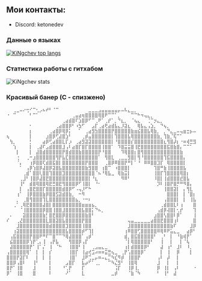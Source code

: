 ## Мои контакты:
- Discord: ketonedev
### Данные о языках
[![KiNgchev top langs](https://github-readme-stats.vercel.app/api/top-langs/?username=kiNgchev&bg_color=30,7500ad,b467ff&title_color=fff&text_color=fff&show_icons=true&icon_color=7567ff)](https://github.com/anuraghazra/github-readme-stats)
### Статистика работы с гитхабом
![KiNgchev stats](https://github-readme-stats.vercel.app/api?username=kiNgchev&bg_color=30,7500ad,b467ff&title_color=fff&text_color=fff&show_icons=true&icon_color=7567ff)
### Красивый банер (С - спизжено) 
```
⠀⠀⢀⣀⠤⠔⢒⠊⠉⢂⡠⠦⠞⠃⠈⠉⠀⠀⠀⠀⠀⠀⠀⠀⠀⣀⣀⣀⣠⣤⣤⣤⣤⣤⡤⠤⠧⣄⣀⡀⠀⠀⠀⠀⠀⠀⠀⠀⠀⠀⠀⠀⠀⠀⠀⠀⠀⠀⠀⠀⠀⠀⠀⠀⠀
⠐⠀⠉⠀⠀⠀⠀⠃⠉⠁⠀⠀⠀⠀⠀⠀⠀⠀⠀⠀⢀⣤⣴⢶⣿⣿⣿⣿⢿⣿⠟⠉⠉⠁⡀⠀⠀⠀⠉⠉⠓⠲⢤⣄⡀⠀⠀⠀⠀⠀⠀⠀⠀⠀⠀⠀⠀⠀⠀⠀⠀⠀⠀⠀⠀
⠀⠀⠀⠀⠀⠀⠀⠀⠀⠀⠀⠀⠀⠀⠀⠀⠀⢀⣴⣾⣿⠏⣱⣿⡿⠋⠉⢀⠟⠁⢀⡞⠁⡀⠙⣆⡀⠀⠈⢦⣄⠀⠀⢈⠉⡲⣄⡀⠀⠀⠀⠀⠀⠀⠀⠀⠀⠀⠀⠀⠀⠀⠀⠀⠀
⠀⠀⠀⠀⠀⠀⠀⠂⠀⠀⠀⠀⠀⠀⠀⢀⣴⣿⣿⡿⠃⠰⣳⠋⠀⠀⣠⡏⢀⣴⢟⣴⣾⣧⣄⡸⣽⣆⠀⠀⢿⣧⣄⢠⣱⡀⠀⠙⢦⡀⠀⠀⠀⠀⠀⠀⠀⠀⠀⠀⠀⠀⠀⠀⠀
⠀⠀⠀⠀⠀⠀⠀⡆⠀⠀⠀⠀⠀⢀⣴⣿⡿⢿⡿⡅⠀⠀⠁⠀⢀⣴⣻⣳⣿⣿⣿⣿⡟⣿⣿⣿⣿⣿⣷⣶⣮⣿⣿⣧⢿⣷⡀⠀⡀⠙⣄⣀⠤⢤⣶⣒⡦⠤⠦⠐⠀⠀⠀⠀⠀
⢦⠀⠀⠀⠀⠀⠀⡇⠀⠀⠀⠀⣰⣿⡿⢋⣼⣿⣱⠃⠀⠀⠀⢀⡾⣤⣿⣿⣿⣿⣿⣿⡇⢹⣿⣿⣿⣧⢿⣿⣿⣿⣿⣿⣿⣿⣷⡀⢹⣷⡈⢯⠉⠁⠀⠀⠀⠀⣀⣀⡀⠀⠀⠀⠀
⠀⢳⡀⠀⠀⠀⠀⡃⠀⠀⠀⣴⡿⢋⣴⣿⣿⣇⡏⡰⠀⢀⣴⣻⣽⣽⣿⣿⣿⣿⣿⣿⡇⠘⣿⣿⣿⣿⡎⣿⣿⣿⣿⣿⣿⣿⣿⣿⣆⢻⣿⡼⡆⠐⠶⢾⣛⣻⠁⠀⠠⠀⠀⠀⠀
⠀⠀⢱⠀⠀⠀⠀⡇⠀⢀⣼⠏⣠⣾⣿⣿⣿⣸⢠⠇⣴⣿⡏⣿⡏⣿⣿⣿⣿⢸⣿⣿⠁⠀⠹⣿⣭⣭⣿⢸⣟⣿⣿⣿⣿⣿⣿⣿⣿⣯⣿⣷⣿⡄⠉⠉⠁⠀⠀⠀⠀⠀⠀⠀⠀
⠀⠀⠀⡇⠀⠀⠀⡇⠀⣼⣿⣾⣿⣿⣿⣿⣿⡟⣿⣾⣿⣿⣷⣿⣿⣿⣿⣿⡟⠘⣿⣿⠀⠀⠀⠹⢿⣿⣿⡆⣿⢻⣿⣿⣿⣿⣿⣿⣿⣿⣿⣿⣿⣷⠀⠀⠀⠀⠀⠀⠀⠀⠀⠀⠀
⠀⠀⠀⢐⠀⠀⢀⠒⣰⣿⣿⣿⣿⣿⣿⢻⡟⣧⣏⣿⣿⣿⣿⣿⣿⣿⣿⣿⠁⠀⢻⣿⣇⠀⢀⣀⣀⣻⣿⡇⢻⠘⣿⣿⣿⣿⣿⣿⢹⣯⣿⣿⣿⣿⡄⠀⠀⠀⠀⠀⠀⠀⠀⠀⠀
⠀⠀⠀⠈⡄⠀⠀⢰⡿⣿⣿⢏⣾⣿⣯⣿⡇⣿⣿⣿⣿⣿⣿⣿⡟⣿⣿⣿⠀⠀⢀⣿⡿⠿⣿⣿⡟⠛⡇⠁⠘⠀⠿⠿⣿⣿⣹⡏⠀⢿⣿⣿⣿⣿⡇⠀⠀⠀⠀⠀⠀⠀⠀⠀⠀
⠀⠀⠀⠀⠁⠀⢠⡿⢱⣿⡿⣼⣿⡿⣽⣿⣧⣿⣿⣿⣿⣿⣿⣿⣷⣻⣿⣿⠀⢰⣿⠉⠀⠰⣿⣿⣿⡇⠀⠀⠀⠀⠀⠀⠀⢹⣿⠛⣷⢸⣿⣿⣿⣿⣧⠀⠀⠀⠀⠀⣀⠀⠀⠀⣀
⠀⠀⠀⠀⠀⢀⣾⠁⣿⣿⢇⣿⣿⢹⣿⣿⣿⣹⣿⣿⣿⣿⣿⣿⣿⣿⣿⠈⠦⠘⢿⣧⣀⠀⢿⣷⣭⡇⠀⠀⠀⠀⠀⠀⠀⢸⣿⡏⢹⣿⣿⣿⣿⢿⣿⡆⠀⠀⠀⠀⣅⡀⠀⠀⣨
⠀⠀⠀⠀⢀⣸⠃⢸⣿⡿⣼⣿⣟⣿⣿⣿⣿⣿⣿⣿⣿⣿⣿⣿⣿⡇⠘⣆⠀⠀⠀⠀⠀⠀⠀⠻⠿⠃⠀⠀⠀⠀⠀⠀⠀⠸⣿⡇⢸⣾⣿⣿⣿⣞⣿⣧⠀⠀⠀⠀⠤⢬⣿⠥⠤
⠀⠀⠀⠀⢸⠃⠀⣾⣿⢿⣿⣿⢿⣟⣛⣿⣟⢻⣿⣿⣿⡿⠋⢸⣿⡇⠀⠘⠂⠀⠀⠀⠀⠀⠀⠀⠀⠀⠀⠀⠀⠀⠀⠀⠀⠀⡹⠇⢸⣿⡟⣿⡛⠛⠻⣿⡄⠀⠀⠀⠚⠁⠸⠈⠓
⠀⠀⠀⠀⡇⠀⢠⣿⣟⣿⣿⡏⣿⣿⣿⣿⣿⣾⣿⡿⠋⠠⢤⡸⠋⠓⠀⠀⠀⠀⠀⠀⠀⠀⠀⠀⠀⠀⠀⠀⠀⠀⠀⠀⠀⠀⠀⠀⢸⣿⣿⣽⡇⠀⡄⢻⣇⠀⠀⠀⠀⠀⠀⠀⠀
⠀⠀⠀⢰⠁⠀⢸⡿⣿⣿⣿⣷⡿⣿⣿⣫⣽⣾⣿⣷⡀⠀⠒⠻⠀⠀⠀⠀⠀⠀⠀⠀⠀⠀⠀⠀⠀⠀⠀⠀⠀⠀⠀⠀⠀⠀⠀⠀⠀⣿⣿⣿⡇⠀⡇⠈⣿⡆⠀⠀⠀⠀⠀⠀⠀
⠀⠀⠀⡀⠀⢀⣿⢻⣿⣿⣿⢹⣇⣿⣿⣿⣿⣿⣿⣿⣿⣦⡀⠐⠒⠆⠀⠀⠀⠀⠀⠀⠀⠀⠀⠀⠀⠀⠀⠀⠀⠀⠀⠀⠀⠀⠀⠀⢠⣿⣿⣿⡇⠀⡇⠀⢸⣧⠀⠀⠀⠀⠀⠀⠀
⠀⠀⢀⠁⢀⢿⣟⣿⣿⣿⣿⣼⣿⡇⣿⣿⣿⣿⣿⣿⣿⣿⣿⣶⣶⣶⣦⡀⠀⠀⠀⠀⠀⠀⠀⠀⠀⠀⠀⠀⠀⠀⠀⠀⠀⠀⠀⢀⣾⣿⣿⣇⠇⢰⠀⠀⠀⣿⠀⠀⠀⠀⠀⠀⠀
⠀⠀⠀⠀⠈⢸⣿⣿⣿⣿⣿⡿⣿⣿⢸⣿⣿⣸⣿⣿⣿⣿⣿⣧⣿⣿⡅⠙⠦⡀⠀⠀⠀⠀⠀⠀⠀⠀⠀⠀⠀⠀⠀⠀⠀⠀⢠⣾⡿⢼⣿⡇⢂⡞⠀⠀⠀⢹⡇⠀⠀⠀⠀⠀⠀
⠀⠄⠀⠀⠀⣽⣿⣿⣿⣿⣿⣷⡃⣿⣟⣿⣿⡿⣿⣿⣿⣿⣿⣿⣷⣿⠃⠀⠀⠀⠀⠀⠀⠀⠀⠀⠀⠀⠀⠀⠀⠀⠀⠀⠀⣰⣿⣿⢣⣿⣿⠇⡿⠁⠀⠀⠀⢸⡇⠀⠀⠀⠀⠀⠀
⠎⠀⠀⢀⣜⣿⣿⣿⣿⣿⣿⣿⣇⣿⣿⣽⣿⣧⣿⣿⣿⣿⣿⡟⣿⣿⠀⠀⠀⠀⠀⠀⠀⠀⠀⠀⠀⢤⣤⣀⣀⣀⣀⣀⣴⣿⣿⣟⣿⣿⣿⢰⠇⠀⠀⠀⠀⣿⡇⠀⠀⠀⠀⠀⠀
⠀⠀⠀⣸⣿⣿⣿⣿⣿⣿⣿⣿⣿⣾⣿⣿⣿⣿⣹⣿⣿⣿⣿⢸⣿⣿⠀⠀⠀⠀⠀⠀⠀⠀⠀⠀⠀⣸⣿⣿⣿⣿⣿⣿⣿⣿⣿⣿⣿⣿⣷⠏⠀⠀⠀⠀⣸⡿⠀⠀⠀⠀⠀⠀⠀
⠀⠀⢰⣽⣿⣿⣿⣿⣿⣿⣿⣿⣿⣿⣿⣿⣿⣿⣧⣿⣿⣿⣿⡾⠋⢹⡇⠀⠀⠀⠀⠀⠀⠀⠀⠀⢰⠿⣿⣿⢋⣿⣿⣿⣿⣿⠿⢿⠿⠟⣥⣄⣀⠀⠀⣴⡿⠃⠀⠀⠀⠀⠀⠀⠀
⠀⢠⣯⣿⣿⣿⣿⡟⣿⣿⠟⠛⠏⠉⣿⠉⠉⠙⢿⣼⣿⣿⣿⠁⢠⡾⠁⠀⠀⠀⠀⠀⠀⠀⠀⠀⣾⡀⣿⣯⣿⣿⣿⣿⣿⠃⠀⢀⠃⠀⡇⠀⠘⣷⢾⡟⠁⠀⠀⠀⠀⠀⡀⠀⠀
⠀⣮⣿⣿⣿⣿⡿⢱⡟⢁⡄⢸⠀⢠⡟⣧⠀⠀⠀⢻⣿⣿⡿⢠⡏⠀⠀⠀⠀⠀⠀⠀⠀⠀⠀⠀⠈⡇⢿⣿⣿⣿⣿⣿⠃⠀⠀⢸⠀⠀⡇⠀⠀⡇⠈⢧⠀⠀⠀⠀⠀⠀⠁⠀⠀
⠀⣼⣿⣿⣿⣿⣿⡟⠁⢸⠁⡌⠀⢸⠀⠈⠓⠀⠀⢸⣿⣿⠃⢸⠀⠀⢀⣠⣤⣄⣀⠀⠀⠀⠀⠀⢰⡇⣾⣿⣿⣿⡿⠃⠀⠀⠀⣼⠀⢰⠃⠀⣸⠇⠀⠸⡀⠀⠀⠀⠀⠀⠀⠀⠀
⢠⣿⣿⣿⣿⣿⢿⠁⠀⡇⠀⡇⠀⡎⠀⠀⠀⠀⠀⢸⣿⡏⠀⢸⣴⢞⣩⠴⠶⠶⣭⣛⢦⣀⠀⢀⡟⢡⣿⣿⣿⡿⠁⠀⠀⠀⠀⡇⠀⢸⠀⠀⡿⠀⠀⠀⡇⠀⠀⠀⠀⠀⠀⠀⠀
⣿⣿⣿⡟⣽⡏⠇⠀⠀⡇⠀⡇⠀⡇⠀⠀⠀⠀⠀⢸⣿⠁⠀⣸⠟⢉⣀⡤⠶⠤⣄⡉⠳⣎⠻⡾⠀⢸⣿⣿⡟⠀⠀⠀⠀⠀⢠⠇⠀⡼⠀⠀⡇⠀⠀⠀⠀⠀⠀⠀⠀⠀⠀⠀⠀
⣿⣿⡿⢠⣿⠇⠀⠀⢸⠃⠀⠀⠀⡇⠀⠀⠀⠀⣠⣿⡏⠀⠀⣧⡴⠋⠁⢀⡀⠀⠀⠉⠳⣌⣻⠃⠀⢸⣿⢿⠀⠀⠀⠀⠀⠀⣸⠀⠀⡇⠀⠀⡇⠀⠀⠀⠀⠀⠀⠀⠀⠀⠀⠀⠀
⣿⡟⠁⢸⣿⠀⠀⠀⣸⠀⠀⠀⠀⡇⠀⠀⠀⠘⢁⡟⠀⠀⠀⡏⠀⠀⠀⠀⠀⠀⠀⠀⠀⢨⡏⠀⠀⢸⡿⢸⡀⠀⠀⠀⠀⠀⡿⠀⢸⡇⠀⢠⠇⠀⠀⠀⠀⠐⠀⠀⠀⠀⠀⠀⠀
⡿⠁⠀⢸⣿⠀⠀⠀⣿⠀⠀⠀⠀⠇⠀⠀⠀⠀⠜⠁⠀⠀⠀⣇⠀⠀⠀⠀⠀⠀⠀⠀⣀⡾⠀⠀⠀⠈⣷⠈⠳⠀⠀⠀⠀⠀⠃⠀⢸⠃⠀⣼⠀⠀⠀⠀⠀⠀⠀⠀⠀⠀⠀⠀⠀
```
